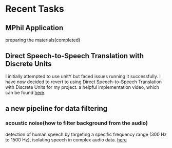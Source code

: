 # Recent Tasks
## MPhil Application
preparing the materials(completed)

## Direct Speech-to-Speech Translation with Discrete Units

I initially attempted to use unitY but faced issues running it successfully. 
I have now decided to revert to using Direct Speech-to-Speech Translation with Discrete Units for my project. 
a helpful implementation video, which can be found [here](https://www.youtube.com/watch?v=HIAt9kawqsQ&list=PLvELbYeZ7GEFsYxurUXIXpmksCUz6-Z5M&index=6).

## a new pipeline for data filtering
### acoustic noise(how to filter background from the audio)
detection of human speech by targeting a specific frequency range (300 Hz to 1500 Hz), isolating speech in complex audio data. [here](https://arxiv.org/abs/2312.05815)
